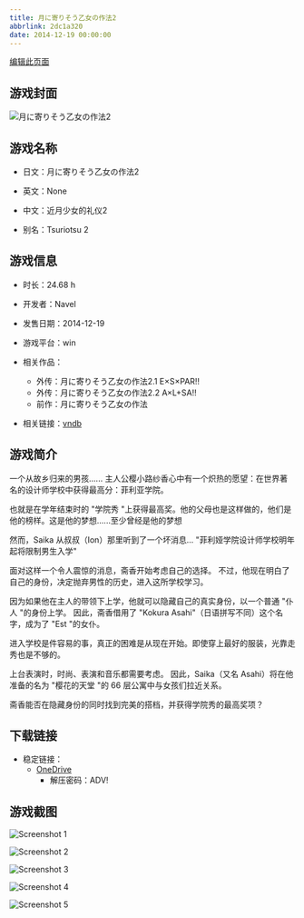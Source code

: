 ```yaml
---
title: 月に寄りそう乙女の作法2
abbrlink: 2dc1a320
date: 2014-12-19 00:00:00
---
```

[编辑此页面](https://github.com/ACG-3/ADV3-source/blob/main/source/_posts/games/%E6%9C%88%E3%81%AB%E5%AF%84%E3%82%8A%E3%81%9D%E3%81%86%E4%B9%99%E5%A5%B3%E3%81%AE%E4%BD%9C%E6%B3%952.md)

## 游戏封面

![月に寄りそう乙女の作法2](https://pan.timero.xyz/d/onedrive/img_lib_001/%E6%9C%88%E3%81%AB%E5%AF%84%E3%82%8A%E3%81%9D%E3%81%86%E4%B9%99%E5%A5%B3%E3%81%AE%E4%BD%9C%E6%B3%952_cover.avif)


## 游戏名称

- 日文：月に寄りそう乙女の作法2
- 英文：None
- 中文：近月少女的礼仪2

- 别名：Tsuriotsu 2


## 游戏信息

- 时长：24.68 h
- 开发者：Navel
- 发售日期：2014-12-19
- 游戏平台：win
- 相关作品：
   - 外传：月に寄りそう乙女の作法2.1 E×S×PAR!!
   - 外传：月に寄りそう乙女の作法2.2 A×L+SA!!
   - 前作：月に寄りそう乙女の作法

- 相关链接：[vndb](https://vndb.org/v15293)


## 游戏简介

一个从故乡归来的男孩......
主人公樱小路纱香心中有一个炽热的愿望：在世界著名的设计师学校中获得最高分：菲利亚学院。

也就是在学年结束时的 "学院秀 "上获得最高奖。他的父母也是这样做的，他们是他的榜样。这是他的梦想......至少曾经是他的梦想

然而，Saika 从叔叔（Ion）那里听到了一个坏消息...
"菲利娅学院设计师学校明年起将限制男生入学"

面对这样一个令人震惊的消息，斋香开始考虑自己的选择。
不过，他现在明白了自己的身份，决定抛弃男性的历史，进入这所学校学习。

因为如果他在主人的带领下上学，他就可以隐藏自己的真实身份，以一个普通 "仆人 "的身份上学。
因此，斋香借用了 "Kokura Asahi"（日语拼写不同）这个名字，成为了 "Est "的女仆。

进入学校是件容易的事，真正的困难是从现在开始。即使穿上最好的服装，光靠走秀也是不够的。

上台表演时，时尚、表演和音乐都需要考虑。
因此，Saika（又名 Asahi）将在他准备的名为 "樱花的天堂 "的 66 层公寓中与女孩们拉近关系。

斋香能否在隐藏身份的同时找到完美的搭档，并获得学院秀的最高奖项？




## 下载链接

- 稳定链接：
    - [OneDrive](https://pan.timero.xyz/onedrive/adv_lib_001/%E6%9C%88%E3%81%AB%E5%AF%84%E3%82%8A%E3%81%9D%E3%81%86%E4%B9%99%E5%A5%B3%E3%81%AE%E4%BD%9C%E6%B3%952)
        - 解压密码：ADV!



## 游戏截图


![Screenshot 1](https://pan.timero.xyz/d/onedrive/img_lib_001/%E6%9C%88%E3%81%AB%E5%AF%84%E3%82%8A%E3%81%9D%E3%81%86%E4%B9%99%E5%A5%B3%E3%81%AE%E4%BD%9C%E6%B3%952_Screenshot_1.avif)

![Screenshot 2](https://pan.timero.xyz/d/onedrive/img_lib_001/%E6%9C%88%E3%81%AB%E5%AF%84%E3%82%8A%E3%81%9D%E3%81%86%E4%B9%99%E5%A5%B3%E3%81%AE%E4%BD%9C%E6%B3%952_Screenshot_2.avif)

![Screenshot 3](https://pan.timero.xyz/d/onedrive/img_lib_001/%E6%9C%88%E3%81%AB%E5%AF%84%E3%82%8A%E3%81%9D%E3%81%86%E4%B9%99%E5%A5%B3%E3%81%AE%E4%BD%9C%E6%B3%952_Screenshot_3.avif)

![Screenshot 4](https://pan.timero.xyz/d/onedrive/img_lib_001/%E6%9C%88%E3%81%AB%E5%AF%84%E3%82%8A%E3%81%9D%E3%81%86%E4%B9%99%E5%A5%B3%E3%81%AE%E4%BD%9C%E6%B3%952_Screenshot_4.avif)

![Screenshot 5](https://pan.timero.xyz/d/onedrive/img_lib_001/%E6%9C%88%E3%81%AB%E5%AF%84%E3%82%8A%E3%81%9D%E3%81%86%E4%B9%99%E5%A5%B3%E3%81%AE%E4%BD%9C%E6%B3%952_Screenshot_5.avif)


